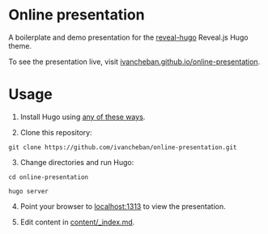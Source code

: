 # Online presentation

A boilerplate and demo presentation for the [reveal-hugo](https://dzello.com/reveal-hugo) Reveal.js Hugo theme.

To see the presentation live, visit [ivancheban.github.io/online-presentation](https://ivancheban.github.io/online-presentation).

# Usage

1. Install Hugo using [any of these ways](https://gohugo.io/getting-started/installing/).

2. Clone this repository:

```shell
git clone https://github.com/ivancheban/online-presentation.git
```

3. Change directories and run Hugo:

```shell
cd online-presentation

hugo server
```

4. Point your browser to [localhost:1313](http://localhost:1313) to view the presentation.

5. Edit content in [content/_index.md](content/_index.md).
